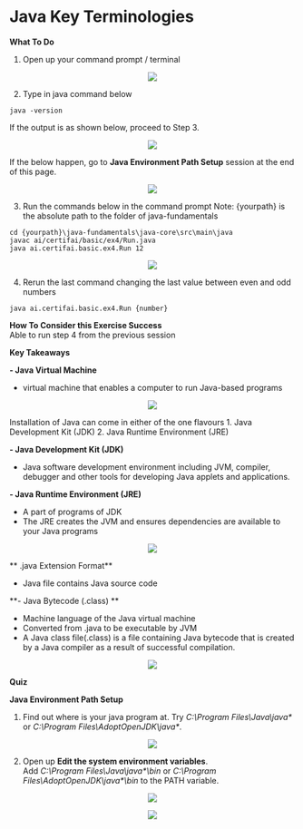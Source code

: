 # Java Key Terminologies

**What To Do** 
1. Open up your command prompt / terminal 
 <p align="center">
   <img src="metadata/commandprompt.PNG">
 </p> 

2. Type in java command below
```
java -version
```
If the output is as shown below, proceed to Step 3.
<p align="center">
 <img src="metadata/javacommand.png">
</p> 

If the below happen, go to **Java Environment Path Setup** session at the end of this page.  
<p align="center">
 <img src="metadata/javacommanderror.png">
</p> 

3. Run the commands below in the command prompt 
Note: {yourpath} is the absolute path to the folder of java-fundamentals
```
cd {yourpath}\java-fundamentals\java-core\src\main\java  
javac ai/certifai/basic/ex4/Run.java
java ai.certifai.basic.ex4.Run 12
```
<p align="center">
 <img src="metadata/output.jpg">
</p> 

4. Rerun the last command changing the last value between even and odd numbers
```
java ai.certifai.basic.ex4.Run {number}
```

**How To Consider this Exercise Success**  
Able to run step 4 from the previous session


**Key Takeaways**    
  
**- Java Virtual Machine**
-  virtual machine that enables a computer to run Java-based programs
<p align="center">
 <img src="metadata/jvm.png">
</p>
Installation of Java can come in either of the one flavours  
1. Java Development Kit (JDK)  
2. Java Runtime Environment (JRE)  
  
**- Java Development Kit (JDK)**      
- Java software development environment including JVM, compiler, debugger and other tools for developing Java applets and applications.  
  
**- Java Runtime Environment (JRE)**  
- A part of programs of JDK  
- The JRE creates the JVM and ensures dependencies are available to your Java programs  

<p align="center">
 <img src="metadata/javaterm.jpg">
</p>

** .java Extension Format**  
- Java file contains Java source code    

**- Java Bytecode (.class) **  
- Machine language of the Java virtual machine
- Converted from .java to be executable by JVM
- A Java class file(.class) is a file containing Java bytecode that is created by a Java compiler as a result of successful compilation.  
<p align="center">
 <img src="metadata/javaterm1.jpg">
</p>



**Quiz**  

**Java Environment Path Setup**
1. Find out where is your java program at. Try _C:\Program Files\Java\java*_ or _C:\Program Files\AdoptOpenJDK\java*_.
<p align="center">
 <img src="metadata/java.jpg">
</p> 

2. Open up **Edit the system environment variables**.  
Add _C:\Program Files\Java\java*\bin_ or  _C:\Program Files\AdoptOpenJDK\java*\bin_ to the PATH variable.

<p align="center">
 <img src="metadata/environment.png">
</p>

<p align="center">
 <img src="metadata/javaenvironmentpath.png">
</p>

